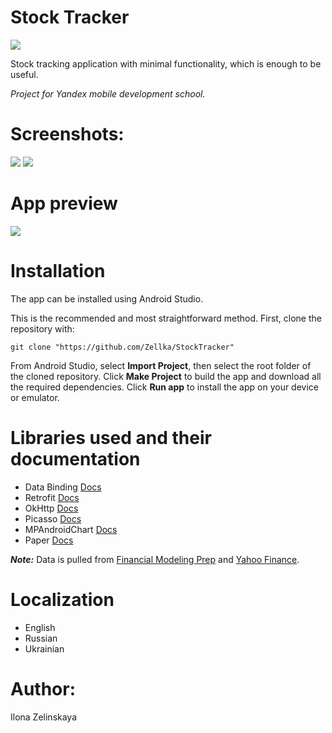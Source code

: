 # Stock Tracker
![](https://github.com/Zellka/StockTracker/blob/master/images/icon_app.png)

Stock tracking application with minimal functionality, which is enough to be useful.

*Project for Yandex mobile development school.*

# Screenshots:
![](https://github.com/Zellka/StockTracker/blob/master/images/1.png)
![](https://github.com/Zellka/StockTracker/blob/master/images/2.png)

# App preview
![](https://github.com/Zellka/StockTracker/blob/master/images/app_preview.gif)

# Installation
The app can be installed using Android Studio.

This is the recommended and most straightforward method. First, clone the repository with:
```
git clone "https://github.com/Zellka/StockTracker"
```
From Android Studio, select **Import Project**, then select the root folder of the cloned repository. Click **Make Project** to build the app and download all the required dependencies. Click **Run app** to install the app on your device or emulator.

# Libraries used and their documentation
* Data Binding [Docs](https://developer.android.com/topic/libraries/data-binding?hl=lv)
* Retrofit [Docs](https://square.github.io/retrofit/)
* OkHttp [Docs](https://square.github.io/okhttp/)
* Picasso [Docs](https://square.github.io/picasso/)
* MPAndroidChart [Docs](https://github.com/PhilJay/MPAndroidChart)
* Paper [Docs](https://github.com/pilgr/Paper)

***Note:*** Data is pulled from [Financial Modeling Prep](https://financialmodelingprep.com/) and [Yahoo Finance](https://rapidapi.com/apidojo/api/yahoo-finance1).

# Localization
* English
* Russian
* Ukrainian

# Author: 
Ilona Zelinskaya
